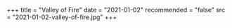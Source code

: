 +++
title = "Valley of Fire"
date = "2021-01-02"
recommended = "false"
src = "2021-01-02-valley-of-fire.jpg"
+++
